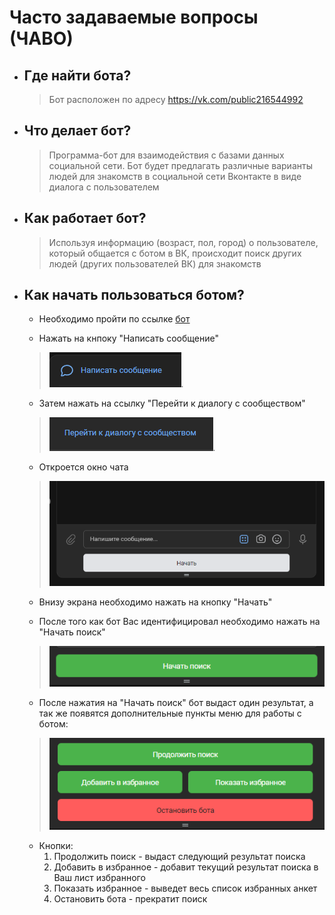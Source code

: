 # Часто задаваемые вопросы (ЧАВО)
* ## Где найти бота?
  >Бот расположен по адресу https://vk.com/public216544992
  
* ## Что делает бот?
  >Программа-бот для взаимодействия с базами данных социальной сети. Бот будет предлагать различные варианты людей для знакомств в социальной сети Вконтакте в виде диалога с пользователем

* ## Как работает бот?
  >Используя информацию (возраст, пол, город) о пользователе, который общается с ботом в ВК, происходит поиск других людей (других пользователей ВК) для знакомств

* ## Как начать пользоваться ботом?
  * Необходимо пройти по ссылке [бот](https://vk.com/public216544992)    
  
  * Нажать на кнпоку "Написать сообщение"
  
  >![alt-текст](/docs/img/button_mes.png).
  
  * Затем нажать на ссылку "Перейти к диалогу с сообществом"

  >![alt-текст](/docs/img/button_dialog.png).

  * Откроется окно чата 
  
  >![alt-текст](/docs/img/chat.png) 
  
  * Внизу экрана необходимо нажать на кнопку "Начать" 
  
  * После того как бот Вас идентифицировал необходимо нажать на "Начать поиск"

  >![alt-текст](/docs/img/button_start.png) 

  * После нажатия на "Начать поиск" бот выдаст один результат, а так же появятся дополнительные пункты меню для работы с ботом:
  
  >![alt-текст](/docs/img/buttons.png)

  * Кнопки:
    1. Продолжить поиск - выдаст следующий результат поиска
    2. Добавить в избранное - добавит текущий результат поиска в Ваш лист избранного
    3. Показать избранное - выведет весь список избранных анкет
    4. Остановить бота - прекратит поиск
